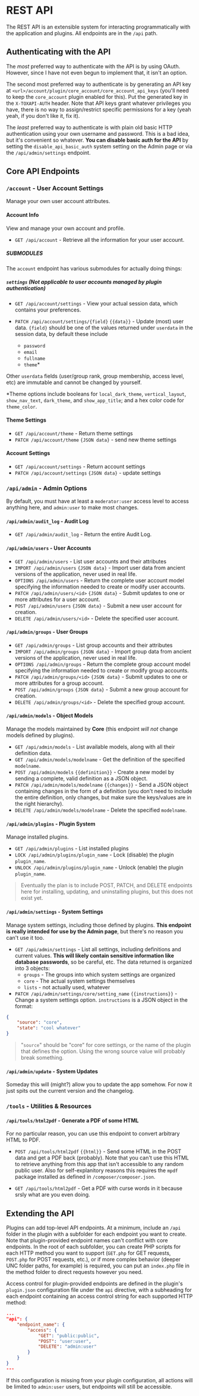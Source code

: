 # REST API

The REST API is an extensible system for interacting programmatically with the application and plugins. All endpoints are in the `/api` path.

## Authenticating with the API

The *most* preferred way to authenticate with the API is by using OAuth. However, since I have not even begun to implement that, it isn't an option.

The second most preferred way to authenticate is by generating an API key at `<url>/account/plugin/core_account/core_account_api_keys` (you'll need to keep the `core_account` plugin enabled for this). Put the generated key in the `X-TOXAPI-AUTH` header. Note that API keys grant whatever privileges you have, there is no way to assign/restrict specific permissions for a key (yeah yeah, if you don't like it, fix it).

The *least* preferred way to authenticate is with plain old basic HTTP authentication using your own username and password. This is a bad idea, but it's convenient so whatever. **You can disable basic auth for the API** by setting the `disable_api_basic_auth` system setting on the Admin page or via the `/api/admin/settings` endpoint.

## Core API Endpoints

### **`/account`** - User Account Settings

Manage your own user account attributes.

#### **Account Info**

View and manage your own account and profile.

* `GET /api/account` - Retrieve all the information for your user account.

##### **SUBMODULES**

The `account` endpoint has various submodules for actually doing things:

##### `settings` (Not applicable to user accounts managed by plugin authentication)
* `GET /api/account/settings` - View your actual session data, which contains your preferences.
* `PATCH /api/account/settings/{field}`  `{{data}}` - Update (most) user data. `{field}` should be one of the values returned under `userdata` in the session data, by default these include

    - `password`
    - `email`
    - `fullname`
    - `theme`*

Other `userdata` fields (user/group rank, group membership, access level, etc) are immutable and cannot be changed by yourself.

*Theme options include booleans for `local_dark_theme`, `vertical_layout`, `show_nav_text`, `dark_theme`, and `show_app_title`; and a hex color code for `theme_color`.

#### **Theme Settings**
* `GET /api/account/theme` - Return theme settings
* `PATCH /api/account/theme` `{JSON data}` - send new theme settings

#### **Account Settings**
* `GET /api/account/settings` - Return account settings
* `PATCH /api/account/settings` `{JSON data}` - update settings

### **`/api/admin`** - Admin Options

By default, you must have at least a `moderator:user` access level to access anything here, and `admin:user` to make most changes.

#### `/api/admin/audit_log` - **Audit Log**

* `GET /api/admin/audit_log` - Return the entire Audit Log.

#### `/api/admin/users` - **User Accounts**

* `GET /api/admin/users` - List user accounts and their attributes
* `IMPORT /api/admin/users` `{JSON data}` - Import user data from ancient versions of the application, never used in real life.
* `OPTIONS /api/admin/users` - Return the complete user account model specifying the information needed to create or modify user accounts.
* `PATCH /api/admin/users/<id>` `{JSON data}` - Submit updates to one or more attributes for a user account.
* `POST /api/admin/users` `{JSON data}` - Submit a new user account for creation.
* `DELETE /api/admin/users/<id>` - Delete the specified user account.

#### `/api/admin/groups` - **User Groups**

* `GET /api/admin/groups` - List group accounts and their attributes
* `IMPORT /api/admin/groups` `{JSON data}` - Import group data from ancient versions of the application, never used in real life.
* `OPTIONS /api/admin/groups` - Return the complete group account model specifying the information needed to create or modify group accounts.
* `PATCH /api/admin/groups/<id>` `{JSON data}` - Submit updates to one or more attributes for a group account.
* `POST /api/admin/groups` `{JSON data}` - Submit a new group account for creation.
* `DELETE /api/admin/groups/<id>` - Delete the specified group account.

#### `/api/admin/models` - **Object Models**

Manage the models maintained by **Core** (this endpoint _will not_ change models defined by plugins).

* `GET /api/admin/models` - List available models, along with all their definition data.
* `GET /api/admin/models/modelname` - Get the definition of the specified `modelname`.
* `POST /api/admin/models` `{{definition}}` - Create a new model by sending a complete, valid definition as a JSON object.
* `PATCH /api/admin/models/modelname` `{{changes}}` - Send a JSON object containing changes in the form of a definition (you don't need to include the entire definition, only changes, but make sure the keys/values are in the right hierarchy).
* `DELETE /api/admin/models/modelname` - Delete the specified `modelname`.

#### `/api/admin/plugins` - **Plugin System**

Manage installed plugins.

* `GET /api/admin/plugins` - List installed plugins
* `LOCK /api/admin/plugins/plugin_name` - Lock (disable) the plugin `plugin_name`.
* `UNLOCK /api/admin/plugins/plugin_name` - Unlock (enable) the plugin `plugin_name`.

> Eventually the plan is to include POST, PATCH, and DELETE endpoints here for installing, updating, and uninstalling plugins, but this does not exist yet.

#### `/api/admin/settings` - **System Settings**

Manage system settings, including those defined by plugins. **This endpoint is really intended for use by the Admin page**, but there's no reason you can't use it too.

* `GET /api/admin/settings` - List all settings, including definitions and current values. **This will likely contain sensitive information like database passwords**, so be careful, etc. The data returned is organized into 3 objects:
    * `groups` - The groups into which system settings are organized
    * `core` - The actual system settings themselves
    * `lists` - not actually used, whatever
* `PATCH /api/admin/settings/core/setting_name` `{{instructions}}` - Change a system settings option. `instructions` is a JSON object in the format:

```json
{
    "source": "core",
    "state": "cool whatever"
}
```
> "`source`" should be "core" for core settings, or the name of the plugin that defines the option. Using the wrong source value will probably break something.

#### `/api/admin/update` - **System Updates**

Someday this will (might?) allow you to update the app somehow. For now it just spits out the current version and the changelog.

### **`/tools`** - Utilities & Resources

#### `/api/tools/html2pdf` - **Generate a PDF of some HTML**

For no particular reason, you can use this endpoint to convert arbitrary HTML to PDF.

* `POST /api/tools/html2pdf` `{{html}}` - Send some HTML in the POST data and get a PDF back (probably). Note that you can't use this HTML to retrieve anything from this app that isn't accessible to any random public user. Also for self-explanitory reasons this requires the `mpdf` package installed as defined in `/composer/composer.json`.

* `GET /api/tools/html2pdf` - Get a PDF with curse words in it because srsly what are you even doing.

## Extending the API

Plugins can add top-level API endpoints. At a minimum, include an `/api` folder in the plugin with a subfolder for each endpoint you want to create. Note that plugin-provided endpoint names can't conflict with core endpoints. In the root of each subfolder, you can create PHP scripts for each HTTP method you want to support (`GET.php` for GET requests, `POST.php` for POST requests, etc.), or if more complex behavior (deeper UNC folder paths, for example) is required, you can put an `index.php` file in the method folder to direct requests however you need.

Access control for plugin-provided endpoints are defined in the plugin's `plugin.json` configuration file under the `api` directive, with a subheading for each endpoint containing an access control string for each supported HTTP method:

```json
...
"api": {
    "endpoint_name": {
        "access": {
            "GET": "public:public",
            "POST": "user:user",
            "DELETE": "admin:user"
        }
    }
}
---
```
If this configuration is missing from your plugin configuration, all actions will be limited to `admin:user` users, but endpoints will still be accessible.
